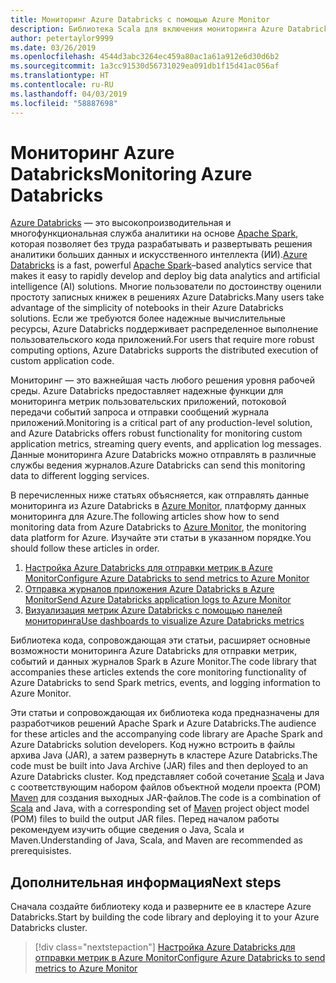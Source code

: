 ```yaml
---
title: Мониторинг Azure Databricks с помощью Azure Monitor
description: Библиотека Scala для включения мониторинга Azure Databricks в Azure Log Analytics
author: petertaylor9999
ms.date: 03/26/2019
ms.openlocfilehash: 4544d3abc3264ec459a80ac1a61a912e6d30d6b2
ms.sourcegitcommit: 1a3cc91530d56731029ea091db1f15d41ac056af
ms.translationtype: HT
ms.contentlocale: ru-RU
ms.lasthandoff: 04/03/2019
ms.locfileid: "58887698"
---
```

# <a name="monitoring-azure-databricks"></a><span data-ttu-id="b5d44-103">Мониторинг Azure Databricks</span><span class="sxs-lookup"><span data-stu-id="b5d44-103">Monitoring Azure Databricks</span></span>

<span data-ttu-id="b5d44-104">[Azure Databricks](/azure/azure-databricks/) — это высокопроизводительная и многофункциональная служба аналитики на основе [Apache Spark](https://spark.apache.org/), которая позволяет без труда разрабатывать и развертывать решения аналитики больших данных и искусственного интеллекта (ИИ).</span><span class="sxs-lookup"><span data-stu-id="b5d44-104">[Azure Databricks](/azure/azure-databricks/) is a fast, powerful [Apache Spark](https://spark.apache.org/)–based analytics service that makes it easy to rapidly develop and deploy big data analytics and artificial intelligence (AI) solutions.</span></span> <span data-ttu-id="b5d44-105">Многие пользователи по достоинству оценили простоту записных книжек в решениях Azure Databricks.</span><span class="sxs-lookup"><span data-stu-id="b5d44-105">Many users take advantage of the simplicity of notebooks in their Azure Databricks solutions.</span></span> <span data-ttu-id="b5d44-106">Если же требуются более надежные вычислительные ресурсы, Azure Databricks поддерживает распределенное выполнение пользовательского кода приложений.</span><span class="sxs-lookup"><span data-stu-id="b5d44-106">For users that require more robust computing options, Azure Databricks supports the distributed execution of custom application code.</span></span>

<span data-ttu-id="b5d44-107">Мониторинг — это важнейшая часть любого решения уровня рабочей среды. Azure Databricks предоставляет надежные функции для мониторинга метрик пользовательских приложений, потоковой передачи событий запроса и отправки сообщений журнала приложений.</span><span class="sxs-lookup"><span data-stu-id="b5d44-107">Monitoring is a critical part of any production-level solution, and Azure Databricks offers robust functionality for monitoring custom application metrics, streaming query events, and application log messages.</span></span> <span data-ttu-id="b5d44-108">Данные мониторинга Azure Databricks можно отправлять в различные службы ведения журналов.</span><span class="sxs-lookup"><span data-stu-id="b5d44-108">Azure Databricks can send this monitoring data to different logging services.</span></span>

<span data-ttu-id="b5d44-109">В перечисленных ниже статьях объясняется, как отправлять данные мониторинга из Azure Databricks в [Azure Monitor](/azure/azure-monitor/overview), платформу данных мониторинга для Azure.</span><span class="sxs-lookup"><span data-stu-id="b5d44-109">The following articles show how to send monitoring data from Azure Databricks to [Azure Monitor](/azure/azure-monitor/overview), the monitoring data platform for Azure.</span></span> <span data-ttu-id="b5d44-110">Изучайте эти статьи в указанном порядке.</span><span class="sxs-lookup"><span data-stu-id="b5d44-110">You should follow these articles in order.</span></span>

1. [<span data-ttu-id="b5d44-111">Настройка Azure Databricks для отправки метрик в Azure Monitor</span><span class="sxs-lookup"><span data-stu-id="b5d44-111">Configure Azure Databricks to send metrics to Azure Monitor</span></span>](./configure-cluster.md)
1. [<span data-ttu-id="b5d44-112">Отправка журналов приложения Azure Databricks в Azure Monitor</span><span class="sxs-lookup"><span data-stu-id="b5d44-112">Send Azure Databricks application logs to Azure Monitor</span></span>](./application-logs.md)
1. [<span data-ttu-id="b5d44-113">Визуализация метрик Azure Databricks с помощью панелей мониторинга</span><span class="sxs-lookup"><span data-stu-id="b5d44-113">Use dashboards to visualize Azure Databricks metrics</span></span>](./dashboards.md)

<span data-ttu-id="b5d44-114">Библиотека кода, сопровождающая эти статьи, расширяет основные возможности мониторинга Azure Databricks для отправки метрик, событий и данных журналов Spark в Azure Monitor.</span><span class="sxs-lookup"><span data-stu-id="b5d44-114">The code library that accompanies these articles extends the core monitoring functionality of Azure Databricks to send Spark metrics, events, and logging information to Azure Monitor.</span></span>

<span data-ttu-id="b5d44-115">Эти статьи и сопровождающая их библиотека кода предназначены для разработчиков решений Apache Spark и Azure Databricks.</span><span class="sxs-lookup"><span data-stu-id="b5d44-115">The audience for these articles and the accompanying code library are Apache Spark and Azure Databricks solution developers.</span></span> <span data-ttu-id="b5d44-116">Код нужно встроить в файлы архива Java (JAR), а затем развернуть в кластере Azure Databricks.</span><span class="sxs-lookup"><span data-stu-id="b5d44-116">The code must be built into Java Archive (JAR) files and then deployed to an Azure Databricks cluster.</span></span> <span data-ttu-id="b5d44-117">Код представляет собой сочетание [Scala](https://www.scala-lang.org/) и Java с соответствующим набором файлов объектной модели проекта (POM) [Maven](https://maven.apache.org) для создания выходных JAR-файлов.</span><span class="sxs-lookup"><span data-stu-id="b5d44-117">The code is a combination of [Scala](https://www.scala-lang.org/) and Java, with a corresponding set of [Maven](https://maven.apache.org) project object model (POM) files to build the output JAR files.</span></span> <span data-ttu-id="b5d44-118">Перед началом работы рекомендуем изучить общие сведения о Java, Scala и Maven.</span><span class="sxs-lookup"><span data-stu-id="b5d44-118">Understanding of Java, Scala, and Maven are recommended as prerequisistes.</span></span>

## <a name="next-steps"></a><span data-ttu-id="b5d44-119">Дополнительная информация</span><span class="sxs-lookup"><span data-stu-id="b5d44-119">Next steps</span></span>

<span data-ttu-id="b5d44-120">Сначала создайте библиотеку кода и разверните ее в кластере Azure Databricks.</span><span class="sxs-lookup"><span data-stu-id="b5d44-120">Start by building the code library and deploying it to your Azure Databricks cluster.</span></span>

> [!div class="nextstepaction"]
> [<span data-ttu-id="b5d44-121">Настройка Azure Databricks для отправки метрик в Azure Monitor</span><span class="sxs-lookup"><span data-stu-id="b5d44-121">Configure Azure Databricks to send metrics to Azure Monitor</span></span>](./configure-cluster.md)